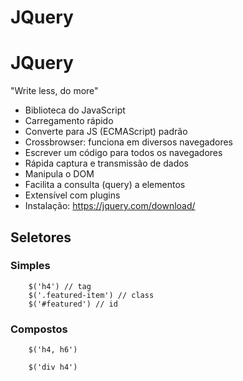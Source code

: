 # JQuery

# JQuery

"Write less, do more"

- Biblioteca do JavaScript
- Carregamento rápido
- Converte para JS (ECMAScript) padrão
- Crossbrowser: funciona em diversos navegadores
- Escrever um código para todos os navegadores
- Rápida captura e transmissão de dados
- Manipula o DOM
- Facilita a consulta (query) a elementos
- Extensível com plugins
- Instalação: https://jquery.com/download/

## Seletores

### Simples

```
    $('h4') // tag
    $('.featured-item') // class
    $('#featured') // id
```

### Compostos

```
    $('h4, h6')

    $('div h4')
``` 
